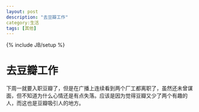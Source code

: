 ```yaml
---
layout: post
description: "去豆瓣工作"
category:生活 
tags: [其他]
---
```

{% include JB/setup %}

去豆瓣工作
=========

下周一就要入职豆瓣了，但是在广播上连续看到两个厂工都离职了，虽然还未曾谋面，但不知道为什么心情还是有点失落。应该是因为觉得豆瓣又少了两个有趣的人，而这也是豆瓣吸引人的地方。
